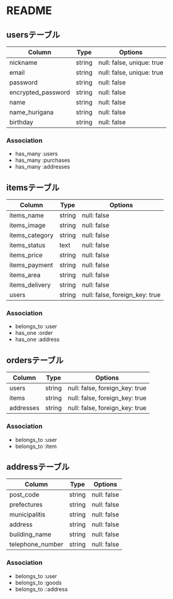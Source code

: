 # README

## usersテーブル
|Column             |Type   |Options                  |
|-------------------|-------|-------------------------|
|nickname           |string |null: false, unique: true|
|email              |string |null: false, unique: true|
|password           |string |null: false              |
|encrypted_password |string |null: false              |
|name               |string |null: false              |
|name_hurigana      |string |null: false              |
|birthday           |string |null: false              |

### Association
- has_many :users
- has_many :purchases
- has_many :addresses

## itemsテーブル
|Column         |Type   |Options                       |
|---------------|-------|------------------------------|
|items_name     |string |null: false                   |
|items_image    |string |null: false                   |
|items_category |string |null: false                   |
|items_status   |text   |null: false                   |
|items_price    |string |null: false                   |
|items_payment  |string |null: false                   |
|items_area     |string |null: false                   |
|items_delivery |string |null: false                   |
|users          |string |null: false, foreign_key: true|

### Association
- belongs_to :user
- has_one :order
- has_one :address

## ordersテーブル
|Column     |Type   |Options                       |
|-----------|-------|------------------------------|
|users      |string |null: false, foreign_key: true|
|items      |string |null: false, foreign_key: true|
|addresses  |string |null: false, foreign_key: true|

### Association
- belongs_to :user
- belongs_to :item

## addressテーブル
|Column|Type|Options|
|-----------------|-------|-----------------------------|
|post_code        |string |null: false                  |
|prefectures      |string |null: false                  |
|municipalitis    |string |null: false                  |
|address          |string |null: false                  |
|building_name    |string |null: false                  |
|telephone_number |string |null: false                  |

### Association
- belongs_to :user
- belongs_to :goods
- belongs_to ::address